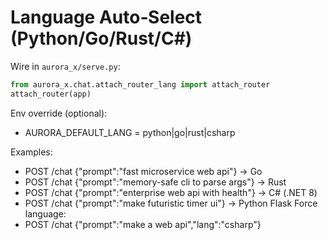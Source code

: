 # Language Auto‑Select (Python/Go/Rust/C#)

Wire in `aurora_x/serve.py`:
```python
from aurora_x.chat.attach_router_lang import attach_router
attach_router(app)
```
Env override (optional):
- AURORA_DEFAULT_LANG = python|go|rust|csharp

Examples:
- POST /chat {"prompt":"fast microservice web api"} → Go
- POST /chat {"prompt":"memory-safe cli to parse args"} → Rust
- POST /chat {"prompt":"enterprise web api with health"} → C# (.NET 8)
- POST /chat {"prompt":"make futuristic timer ui"} → Python Flask
Force language:
- POST /chat {"prompt":"make a web api","lang":"csharp"}

